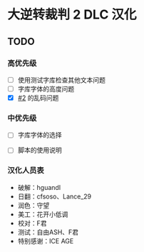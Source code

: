 # 大逆转裁判 2 DLC 汉化

## TODO

### 高优先级

- [ ] 使用测试字库检查其他文本问题
- [ ] 字库字体的高度问题
- [x] [#2](https://github.com/hguandl/dgs2-dlc-workspace/issues/2) 的乱码问题

### 中优先级

- [ ] 字库字体的选择
- [ ] 脚本的使用说明


### 汉化人员表
- 破解：hguandl
- 日翻：cfsoso、Lance_29
- 润色：守望
- 美工：花开小低调
- 校对：F君
- 测试：自由ASH、F君
- 特别感谢：ICE AGE
